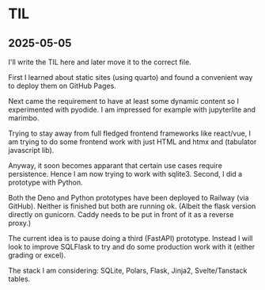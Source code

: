 
# TIL
## 2025-05-05

I'll write the TIL here and later move it to the correct file.

First I learned about static sites (using quarto) and found a convenient way to deploy them on GitHub Pages.

Next came the requirement to have at least some dynamic content so I experimented with pyodide. I am impressed for example with jupyterlite and marimbo.

Trying to stay away from full fledged frontend frameworks like react/vue, I am trying to do some frontend work with just HTML and htmx and (tabulator javascript lib).

Anyway, it soon becomes apparant that certain use cases require persistence. Hence I am now trying to work with sqlite3. Second, I did a prototype with Python.

Both the Deno and Python prototypes have been deployed to Railway (via GitHub). Neither is finished but both are running ok. (Albeit the flask version directly on gunicorn. Caddy needs to be put in front of it as a reverse proxy.)

The current idea is to pause doing a third (FastAPI) prototype. Instead I will look to improve SQLFlask to try and do some production work with it (either grading or excel).

The stack I am considering: SQLite, Polars, Flask, Jinja2, Svelte/Tanstack tables.